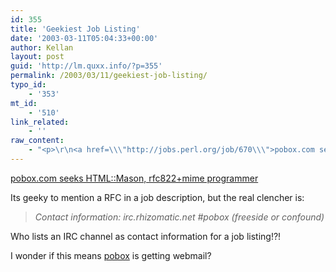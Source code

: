 ```yaml
---
id: 355
title: 'Geekiest Job Listing'
date: '2003-03-11T05:04:33+00:00'
author: Kellan
layout: post
guid: 'http://lm.quxx.info/?p=355'
permalink: /2003/03/11/geekiest-job-listing/
typo_id:
    - '353'
mt_id:
    - '510'
link_related:
    - ''
raw_content:
    - "<p>\r\n<a href=\\\"http://jobs.perl.org/job/670\\\">pobox.com seeks HTML::Mason, rfc822+mime\r\nprogrammer</a>\r\n</p>\r\n<p>\r\nIts geeky to mention a RFC in a job description, but the real\r\nclencher is:\r\n<blockquote><em>\r\n Contact information:   irc.rhizomatic.net #pobox (freeside or confound) \r\n</em></blockquote>\r\n\r\nWho lists an IRC channel as contact information for a job listing!?!\r\n</p>\r\n<p>\r\nI wonder if this means <a href=\\\"http://pobox.com\\\">pobox</a> is getting webmail?\r\n</p>"
---
```


[pobox.com seeks HTML::Mason, rfc822+mime programmer](http://jobs.perl.org/job/670)

Its geeky to mention a RFC in a job description, but the real clencher is:

> *Contact information: irc.rhizomatic.net #pobox (freeside or confound)*

Who lists an IRC channel as contact information for a job listing!?!

I wonder if this means [pobox](http://pobox.com) is getting webmail?